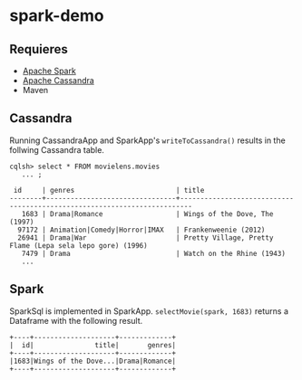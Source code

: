 # spark-demo

## Requieres
* [Apache Spark](https://spark.apache.org/downloads.html)
* [Apache Cassandra](http://cassandra.apache.org/download)
* Maven

## Cassandra

Running CassandraApp and SparkApp's `writeToCassandra()` results in the follwing Cassandra table.
```
cqlsh> select * FROM movielens.movies 
   ... ;

 id     | genres                         | title
--------+--------------------------------+-------------------------------------------------------------------------
   1683 | Drama|Romance                  | Wings of the Dove, The (1997)
  97172 | Animation|Comedy|Horror|IMAX   | Frankenweenie (2012)
  26941 | Drama|War                      | Pretty Village, Pretty Flame (Lepa sela lepo gore) (1996)
   7479 | Drama                          | Watch on the Rhine (1943)                                                     
   ...
```

## Spark
SparkSql is implemented in SparkApp. `selectMovie(spark, 1683)` returns a Dataframe with the following result.
```
+----+--------------------+-------------+
|  id|               title|       genres|
+----+--------------------+-------------+
|1683|Wings of the Dove...|Drama|Romance|
+----+--------------------+-------------+
```
